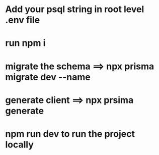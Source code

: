 # Add your psql string in root level .env file
# run npm i
# migrate the schema ==> npx prisma migrate dev --name <migration name>
# generate client ==> npx prsima generate
# npm run dev to run the project locally 
